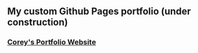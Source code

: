 ## My custom Github Pages portfolio (under construction)

### [Corey's Portfolio Website](https://corey-new.github.io)

